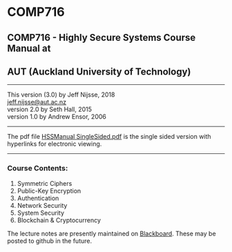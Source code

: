 # COMP716
## COMP716 - Highly Secure Systems Course Manual at
## AUT (Auckland University of Technology)
***
This version (3.0) by Jeff Nijsse, 2018\
<jeff.nijsse@aut.ac.nz>\
version 2.0 by Seth Hall, 2015\
version 1.0 by Andrew Ensor, 2006
***
The pdf file [HSSManual SingleSided.pdf](https://github.com/millecodex/COMP716/blob/master/HSSManual%20SingleSided.pdf) is the single sided version with hyperlinks for electronic viewing.
***
### Course Contents:
1. Symmetric Ciphers
2. Public-Key Encryption
3. Authentication
4. Network Security
5. System Security
6. Blockchain & Cryptocurrency

The lecture notes are presently maintained on [Blackboard](https://blackboard.aut.ac.nz/). These may be posted to github in the future.
